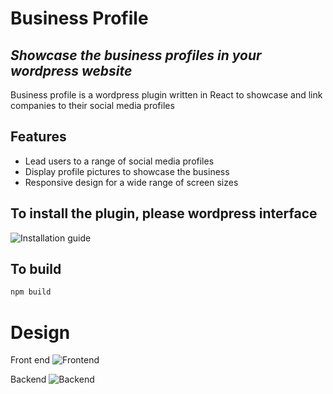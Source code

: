 # Business Profile
## _Showcase the business profiles in your wordpress website_

Business profile is a wordpress plugin written in React to showcase and link companies to their social media profiles

## Features

- Lead users to a range of social media profiles
- Display profile pictures to showcase the business
- Responsive design for a wide range  of screen sizes

## To install the plugin, please wordpress interface
![Installation guide](./assets/installation.jpg?raw=true )
## To build

```sh
npm build
```

# Design
Front end
![Frontend](./assets/frontend.jpg?raw=true )

Backend
![Backend](./assets/backend.jpg?raw=true )
